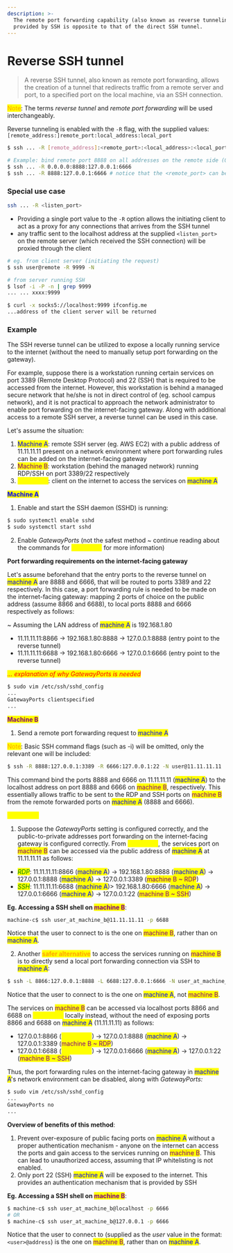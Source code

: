```yaml
---
description: >-
  The remote port forwarding capability (also known as reverse tunneling)
  provided by SSH is opposite to that of the direct SSH tunnel.
---
```


# Reverse SSH tunnel

> A reverse SSH tunnel, also known as remote port forwarding, allows the creation of a tunnel that redirects traffic from a remote server and port, to a specified port on the local machine, via an SSH connection.

<mark style="color:orange;">Note</mark>: The terms _reverse tunnel_ and _remote port forwarding_ will be used interchangeably.&#x20;

Reverse tunneling is enabled with the `-R` flag, with the supplied values: `[remote_address:]remote_port:local_address:local_port`

```bash
$ ssh ... -R [remote_address]:<remote_port>:<local_address>:<local_port>

# Example: bind remote port 8888 on all addresses on the remote side (0.0.0.0) to the localhost (127.0.0.1) port 6666
$ ssh ... -R 0.0.0.0:8888:127.0.0.1:6666
$ ssh ... -R 8888:127.0.0.1:6666 # notice that the <remote_port> can be omitted (default to 0.0.0.0)
```

### Special use case

```sh
ssh ... -R <listen_port> 
```

* Providing a single port value to the `-R` option allows the initiating client to act as a proxy for any connections that arrives from the SSH tunnel
* any traffic sent to the localhost address at the supplied `<listen_port>` on the remote server (which received the SSH connection) will be proxied through the client

```sh
# eg. from client server (initiating the request)
$ ssh user@remote -R 9999 -N

# from server running SSH 
$ lsof -i -P -n | grep 9999
... ... xxxx:9999

$ curl -x socks5://localhost:9999 ifconfig.me
...address of the client server will be returned
```

### Example

The SSH reverse tunnel can be utilized to expose a locally running service to the internet (without the need to manually setup port forwarding on the gateway).&#x20;

For example, suppose there is a workstation running certain services on port 3389 (Remote Desktop Protocol) and 22 (SSH) that is required to be accessed from the internet. However, this workstation is behind a managed secure network that he/she is not in direct control of (eg. school campus network), and it is not practical to approach the network administrator to enable port forwarding on the internet-facing gateway. Along with additional access to a remote SSH server, a reverse tunnel can be used in this case.&#x20;

Let's assume the situation:

1. <mark style="color:blue;">Machine A</mark>: remote SSH server (eg. AWS EC2) with a public address of 11.11.11.11 present on a network environment where port forwarding rules can be added on the internet-facing gateway
2. <mark style="color:purple;">Machine B</mark>: workstation (behind the managed network) running RDP/SSH on port 3389/22 respectively
3. <mark style="color:yellow;">Machine C</mark>: client on the internet to access the services on <mark style="color:blue;">machine A</mark>



<mark style="color:blue;">**Machine A**</mark>

1. Enable and start the SSH daemon (SSHD) is running:

```bash
$ sudo systemctl enable sshd 
$ sudo systemctl start sshd
```

2. Enable _GatewayPorts_ (not the safest method \~ continue reading about the commands for <mark style="color:yellow;">machine C</mark> for more information)

**Port forwarding requirements on the internet-facing gateway**

Let's assume beforehand that the entry ports to the reverse tunnel on <mark style="color:blue;">machine A</mark> are 8888 and 6666, that will be routed to ports 3389 and 22 respectively. In this case, a port forwarding rule is needed to be made on the internet-facing gateway: mapping 2 ports of choice on the public address (assume 8866 and 6688), to local ports 8888 and 6666 respectively as follows:

\~ Assuming the LAN address of <mark style="color:blue;">machine A</mark> is 192.168.1.80

* 11.11.11.11:8866 -> 192.168.1.80:8888 -> 127.0.0.1:8888 (entry point to the reverse tunnel)
* 11.11.11.11:6688 -> 192.168.1.80:6666 -> 127.0.0.1:6666 (entry point to the reverse tunnel)

_<mark style="color:red;">... explanation of why GatewayPorts is needed</mark>_

```bash
$ sudo vim /etc/ssh/sshd_config
...
GatewayPorts clientspecified
...
```



<mark style="color:purple;">**Machine B**</mark>

1. Send a remote port forwarding request to <mark style="color:blue;">machine A</mark>

<mark style="color:orange;">Note</mark>: Basic SSH command flags (such as -i) will be omitted, only the relevant one will be included:

```bash
$ ssh -R 8888:127.0.0.1:3389 -R 6666:127.0.0.1:22 -N user@11.11.11.11
```

This command bind the ports  8888 and 6666 on 11.11.11.11 (<mark style="color:blue;">machine A</mark>) to the localhost address on port 8888 and 6666 on <mark style="color:purple;">machine B</mark>, respectively. This essentially allows traffic to be sent to the RDP and SSH ports on <mark style="color:purple;">machine B</mark> from the remote forwarded ports on <mark style="color:blue;">machine A</mark> (8888 and 6666).



<mark style="color:yellow;">**Machine C**</mark>

1. Suppose the _GatewayPorts_ setting is configured correctly, and the public-to-private addresses port forwarding on the internet-facing gateway is configured correctly. From <mark style="color:yellow;">machine C</mark>, the services port on <mark style="color:purple;">machine B</mark> can be accessed via the public address of  <mark style="color:blue;">machine A</mark> at 11.11.11.11 as follows:

* _<mark style="color:green;">RDP</mark>_: 11.11.11.11:8866 (<mark style="color:blue;">machine A</mark>) -> 192.168.1.80:8888 (<mark style="color:blue;">machine A</mark>)  -> 127.0.0.1:8888 (<mark style="color:blue;">machine A</mark>) -> 127.0.0.1:3389 (<mark style="color:purple;">machine B \~ RDP</mark>)&#x20;
* _<mark style="color:green;">SSH</mark>_: 11.11.11.11:6688 (<mark style="color:blue;">machine A</mark>)> 192.168.1.80:6666 (<mark style="color:blue;">machine A</mark>)  -> 127.0.0.1:6666 (<mark style="color:blue;">machine A</mark>) -> 127.0.0.1:22 (<mark style="color:purple;">machine B \~ SSH</mark>)&#x20;

**Eg. Accessing a SSH shell on&#x20;**<mark style="color:purple;">**machine B**</mark>:

```bash
machine-c$ ssh user_at_machine_b@11.11.11.11 -p 6688
```

Notice that the user to connect to is the one on <mark style="color:purple;">machine B</mark>, rather than on <mark style="color:blue;">machine A</mark>.&#x20;



2. Another <mark style="color:orange;">**safer alternative**</mark> to access the services running on <mark style="color:purple;">machine B</mark> is to directly send a local port forwarding connection via SSH to <mark style="color:blue;">machine A</mark>:

```bash
$ ssh -L 8866:127.0.0.1:8888 -L 6688:127.0.0.1:6666 -N user_at_machine_a@11.11.11.11
```

Notice that the user to connect to is the one on <mark style="color:blue;">machine A</mark>, not <mark style="color:purple;">machine B</mark>.&#x20;

The services on <mark style="color:purple;">machine B</mark> can be accessed via localhost ports 8866 and 6688 on <mark style="color:yellow;">machine C</mark> locally instead, without the need of exposing ports 8866 and 6688 on <mark style="color:blue;">machine A</mark> (11.11.11.11) as follows:

* 127.0.0.1:8866 (<mark style="color:yellow;">machine C</mark>) -> 127.0.0.1:8888 (<mark style="color:blue;">machine A</mark>) -> 127.0.0.1:3389 (<mark style="color:purple;">machine B \~ RDP</mark>)&#x20;
* 127.0.0.1:6688 (<mark style="color:yellow;">machine C</mark>) -> 127.0.0.1:6666 (<mark style="color:blue;">machine A</mark>) -> 127.0.0.1:22 (<mark style="color:purple;">machine B \~ SSH</mark>)&#x20;



Thus, the port forwarding rules on the internet-facing gateway in <mark style="color:blue;">machine A</mark>'s network environment can be disabled, along with _GatewayPorts:_

```bash
$ sudo vim /etc/ssh/sshd_config
...
GatewayPorts no
...
```

**Overview of benefits of this method**:

1. Prevent over-exposure of public facing ports on <mark style="color:blue;">machine A</mark> without a proper authentication mechanism - anyone on the internet can access the ports and gain access to the services running on <mark style="color:purple;">machine B</mark>. This can lead to unauthorized access, assuming that IP whitelisting is not enabled.
2. Only port 22 (SSH) <mark style="color:blue;">machine A</mark> will be exposed to the internet. This provides an authentication mechanism that is provided by SSH

**Eg. Accessing a SSH shell on&#x20;**<mark style="color:purple;">**machine B**</mark>:

```bash
$ machine-c$ ssh user_at_machine_b@localhost -p 6666
# OR
$ machine-c$ ssh user_at_machine_b@127.0.0.1 -p 6666
```

Notice that the user to connect to (supplied as the _user_ value in the format: `<user>@address`) is the one on <mark style="color:purple;">machine B</mark>, rather than on <mark style="color:blue;">machine A</mark>.&#x20;
